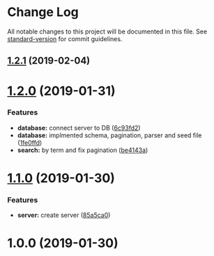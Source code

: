# Change Log

All notable changes to this project will be documented in this file. See [standard-version](https://github.com/conventional-changelog/standard-version) for commit guidelines.

<a name="1.2.1"></a>
## [1.2.1](https://github.com/raphaellima8/ts-node-api/compare/v1.2.0...v1.2.1) (2019-02-04)



<a name="1.2.0"></a>
# [1.2.0](https://github.com/raphaellima8/ts-node-api/compare/v1.1.0...v1.2.0) (2019-01-31)


### Features

* **database:** connect server to DB ([6c93fd2](https://github.com/raphaellima8/ts-node-api/commit/6c93fd2))
* **database:** implmented schema, pagination, parser and seed file ([1fe0ffd](https://github.com/raphaellima8/ts-node-api/commit/1fe0ffd))
* **search:** by term and fix pagination ([be4143a](https://github.com/raphaellima8/ts-node-api/commit/be4143a))



<a name="1.1.0"></a>
# [1.1.0](https://github.com/raphaellima8/ts-node-api/compare/v1.0.0...v1.1.0) (2019-01-30)


### Features

* **server:** create server ([85a5ca0](https://github.com/raphaellima8/ts-node-api/commit/85a5ca0))



<a name="1.0.0"></a>
# 1.0.0 (2019-01-30)
